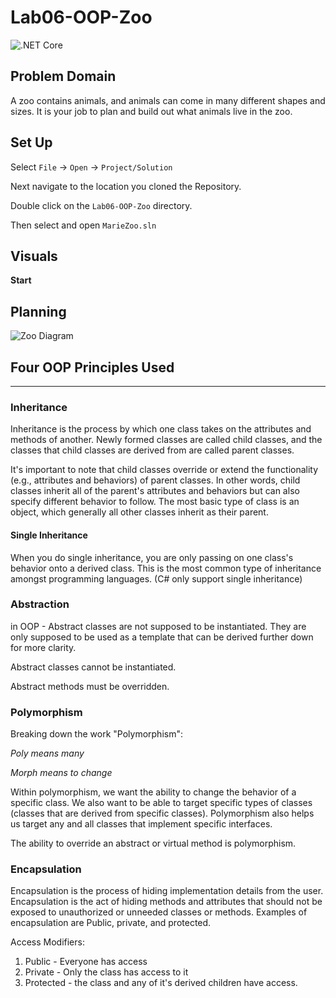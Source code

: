 # Lab06-OOP-Zoo
![.NET Core](https://github.com/mrsantons/Lab06-OOP-Zoo/workflows/.NET%20Core/badge.svg?branch=master)


## Problem Domain
A zoo contains animals, and animals can come in many different shapes and sizes. It is your job to plan and build out what animals live in the zoo.

## Set Up


Select ```File``` -> ```Open``` -> ```Project/Solution```

Next navigate to the location you cloned the Repository.

Double click on the ```Lab06-OOP-Zoo``` directory.

Then select and open ```MarieZoo.sln```


## Visuals

**Start**




## Planning 
![Zoo Diagram](https://github.com/mrsantons/Lab06-OOP-Zoo/blob/master/Assets/ZooDiagram.jpg)


## Four OOP Principles Used
 ------------------------------------------------------------------------------------------------------------------------------------

### Inheritance

Inheritance is the process by which one class takes on the attributes and methods of another. 
Newly formed classes are called child classes, and the classes that child classes are derived from 
are called parent classes.

It's important to note that child classes override or extend the functionality (e.g., attributes and behaviors) of parent classes. In other words, child classes inherit all of the parent's attributes and behaviors but can also specify different behavior to follow. The most basic type of class is an object, 
which generally all other classes inherit as their parent.

#### Single Inheritance
When you do single inheritance, you are only passing on one class's behavior onto a derived class. This is 
the most common type of inheritance amongst programming languages. (C# only support single inheritance)


### Abstraction

in OOP - Abstract classes are not supposed to be instantiated. They are only supposed to be used as a template that can be
derived further down for more clarity. 

Abstract classes cannot be instantiated. 

Abstract methods must be overridden. 

### Polymorphism
Breaking down the work "Polymorphism":

*Poly means many*

*Morph means to change*

Within polymorphism, we want the ability to change the behavior of a specific class. We also want to be able to target specific types of classes (classes that are derived from specific classes). Polymorphism also helps us target any and all classes that implement specific interfaces. 

The ability to override an abstract or virtual method is polymorphism. 


### Encapsulation

Encapsulation is the process of hiding implementation details from the user.
Encapsulation is the act of hiding methods and attributes that should not be exposed to unauthorized or unneeded
classes or methods. Examples of encapsulation are Public, private, and protected. 

Access Modifiers: 
1. Public - Everyone has access
1. Private - Only the class has access to it
1. Protected - the class and any of it's derived children have access. 

